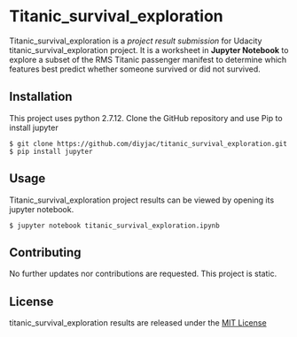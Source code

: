 # Titanic_survival_exploration

Titanic_survival_exploration is a *project result submission* for Udacity titanic_survival_exploration project.  It is a worksheet in **Jupyter Notebook** to explore a subset of the RMS Titanic passenger manifest to determine which features best predict whether someone survived or did not survived.

## Installation

This project uses python 2.7.12.  Clone the GitHub repository and use Pip to install jupyter

```
$ git clone https://github.com/diyjac/titanic_survival_exploration.git
$ pip install jupyter

```

## Usage

Titanic_survival_exploration project results can be viewed by opening its jupyter notebook.

```
$ jupyter notebook titanic_survival_exploration.ipynb
```

## Contributing

No further updates nor contributions are requested.  This project is static.

## License

titanic_survival_exploration results are released under the [MIT License](./LICENSE)
